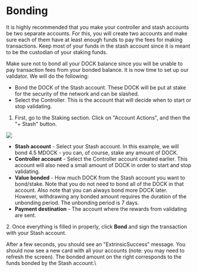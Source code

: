 # Bonding

It is highly recommended that you make your controller and stash accounts be two separate accounts. For this, you will create two accounts and make sure each of them have at least enough funds to pay the fees for making transactions. Keep most of your funds in the stash account since it is meant to be the custodian of your staking funds.

Make sure not to bond all your DOCK balance since you will be unable to pay transaction fees from your bonded balance. It is now time to set up our validator. We will do the following:

* Bond the DOCK of the Stash account. These DOCK will be put at stake for the security of the network and can be slashed.
* Select the Controller. This is the account that will decide when to start or stop validating.

1. First, go to the Staking section. Click on "Account Actions", and then the "+ Stash" button.

![](https://lh6.googleusercontent.com/dxXfbDezWDe2NxzF6Rk\_FVWkQvrY2fD7gPLkNo0jvAWPqEluhL01pmkU8uCqT2EIrlcUzo\_ALjPV8rbHGl2O9gyYOrGxIhhnkFDcwO4ZTSPB2-Q1gevabG-av4tCsB8Sx1eFkyGY)

* **Stash account** - Select your Stash account. In this example, we will bond 4.5 MDOCK - you can, of course, stake any amount of DOCK.
* **Controller account** - Select the Controller account created earlier. This account will also need a small amount of DOCK in order to start and stop validating.
* **Value bonded** - How much DOCK from the Stash account you want to bond/stake. Note that you do not need to bond all of the DOCK in that account. Also note that you can always bond more DOCK later. However, withdrawing any bonded amount requires the duration of the unbonding period. The unbonding period is 7 days.
* **Payment destination** - The account where the rewards from validating are sent.&#x20;

2\. Once everything is filled in properly, click **Bond** and sign the transaction with your Stash account.

After a few seconds, you should see an "ExtrinsicSuccess" message. You should now see a new card with all your accounts (note: you may need to refresh the screen). The bonded amount on the right corresponds to the funds bonded by the Stash account.\
